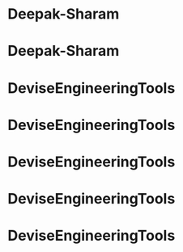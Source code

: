 # Deepak-Sharam
# Deepak-Sharam
# DeviseEngineeringTools
# DeviseEngineeringTools
# DeviseEngineeringTools
# DeviseEngineeringTools
# DeviseEngineeringTools
